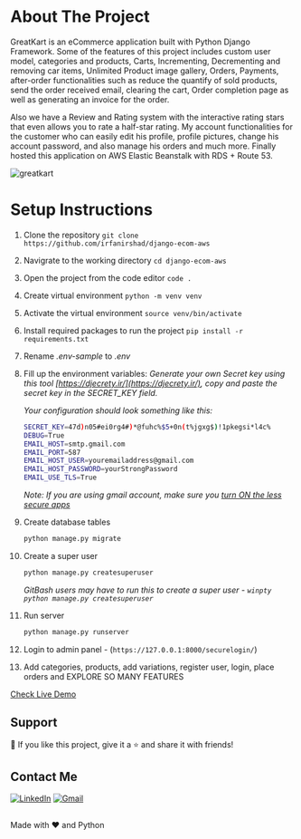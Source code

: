 
# About The Project
GreatKart is an eCommerce application built with Python Django Framework. Some of the features of this project includes custom user model, categories and products, Carts, Incrementing, Decrementing and removing car items, Unlimited Product image gallery, Orders, Payments, after-order functionalities such as reduce the quantify of sold products, send the order received email, clearing the cart, Order completion page as well as generating an invoice for the order.

Also we have a Review and Rating system with the interactive rating stars that even allows you to rate a half-star rating. My account functionalities for the customer who can easily edit his profile, profile pictures, change his account password, and also manage his orders and much more. Finally hosted this application on AWS Elastic Beanstalk with RDS + Route 53. 


![greatkart](https://user-images.githubusercontent.com/84003624/216995536-362421a3-afe9-4a07-aff4-269602930a2d.jpeg)


# Setup Instructions

1. Clone the repository `git clone https://github.com/irfanirshad/django-ecom-aws`
2. Navigrate to the working directory `cd django-ecom-aws`
3. Open the project from the code editor `code .`
4. Create virtual environment `python -m venv venv`
5. Activate the virtual environment `source venv/bin/activate`
6. Install required packages to run the project `pip install -r requirements.txt`
7. Rename _.env-sample_ to _.env_
8. Fill up the environment variables:
    _Generate your own Secret key using this tool [https://djecrety.ir/](https://djecrety.ir/), copy and paste the secret key in the SECRET_KEY field._

    _Your configuration should look something like this:_
    ```sh
    SECRET_KEY=47d)n05#ei0rg4#)*@fuhc%$5+0n(t%jgxg$)!1pkegsi*l4c%
    DEBUG=True
    EMAIL_HOST=smtp.gmail.com
    EMAIL_PORT=587
    EMAIL_HOST_USER=youremailaddress@gmail.com
    EMAIL_HOST_PASSWORD=yourStrongPassword
    EMAIL_USE_TLS=True
    ```
    _Note: If you are using gmail account, make sure you [turn ON the less secure apps](https://myaccount.google.com/lesssecureapps)_
9. Create database tables
    ```sh
    python manage.py migrate
    ```
10. Create a super user
    ```sh
    python manage.py createsuperuser
    ```
    _GitBash users may have to run this to create a super user - `winpty python manage.py createsuperuser`_
11. Run server
    ```sh
    python manage.py runserver
    ```
12. Login to admin panel - (`https://127.0.0.1:8000/securelogin/`)
13. Add categories, products, add variations, register user, login, place orders and EXPLORE SO MANY FEATURES


[Check Live Demo]()


## Support
💙 If you like this project, give it a ⭐ and share it with friends!

## Contact Me
<p align="left">
  <a href="https://www.linkedin.com/in/irfanirshad123"><img alt="LinkedIn" title="LinkedIn" src="https://img.shields.io/badge/LinkedIn-0077B5?style=for-the-badge&logo=linkedin&logoColor=white"/></a>
  <a href="mailto:irfanirshad003@gmail.com"><img alt="Gmail" title="Gmail" src="https://img.shields.io/badge/Gmail-D14836?style=for-the-badge&logo=gmail&logoColor=white"/></a>
</p>

##
Made with ❤️ and Python
